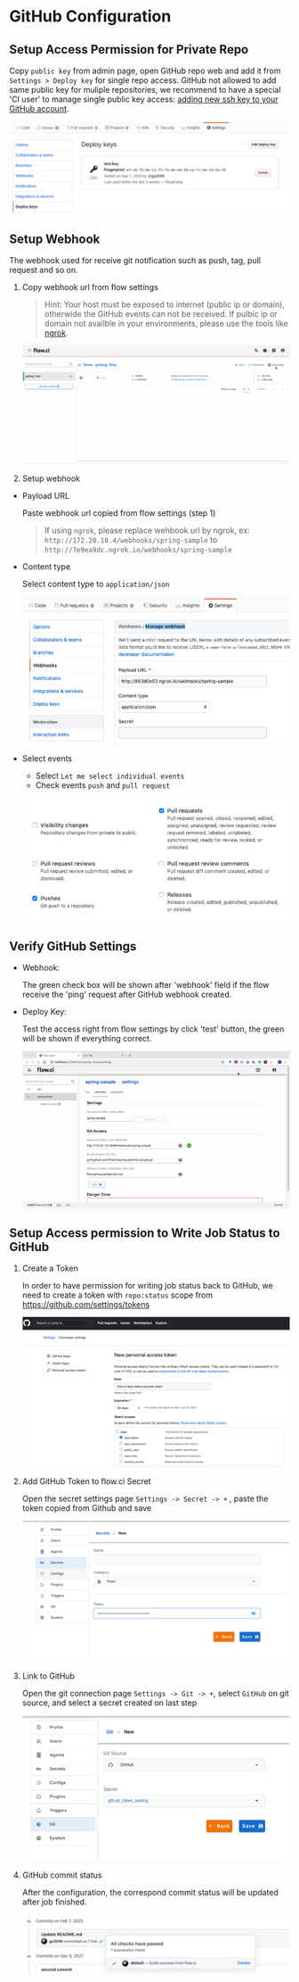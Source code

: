 # GitHub Configuration

## Setup Access Permission for Private Repo

Copy `public key` from admin page, open GitHub repo web and add it from `Settings > Deploy key` for single repo access. GitHub not allowed to add same public key for muliple repositories, we recommend to have a special 'CI user' to manage single public key access: [adding new ssh key to your GitHub account](https://help.github.com/en/articles/adding-a-new-ssh-key-to-your-github-account).

![github_setup_deploy_key](../../_images/git/github_setup_deploy_key.png)

## Setup Webhook

The webhook used for receive git notification such as push, tag, pull request and so on.

1. Copy webhook url from flow settings
    > Hint: Your host must be exposed to internet (public ip or domain), otherwide the GitHub events can not be received.
    > If pulbic ip or domain not availble in your environments, please use the tools like [ngrok](https://ngrok.com/).  

   ![webhook settings](../../_images/git/select_webhook_url.gif)

2. Setup webhook

- Payload URL

  Paste webhook url copied from flow settings (step 1)

  > If using `ngrok`, please replace wehbook url by ngrok, ex: `http://172.20.10.4/webhooks/spring-sample` to `http://7e9ea9dc.ngrok.io/webhooks/spring-sample`

- Content type

  Select content type to `application/json`

  ![payload and content](../../_images/git/github_setup_payload_and_content.png)

- Select events

  - Select `Let me select individual events`
  - Check events `push` and `pull request`

  ![events](../../_images/git/github_select_events.png)

## Verify GitHub Settings

- Webhook:

  The green check box will be shown after 'webhook' field if the flow receive the 'ping' request after GitHub webhook created.

- Deploy Key:
  
  Test the access right from flow settings by click 'test' button, the green will be shown if everything correct.

  ![github_test](../../_images/git/github_test_config.gif)


## Setup Access permission to Write Job Status to GitHub

1. Create a Token

    In order to have permission for writing job status back to GitHub, we need to create a token with `repo:status` scope from https://github.com/settings/tokens

    ![create token](../../_images/git/github_create_access_token.png)

2. Add GitHub Token to flow.ci Secret

    Open the secret settings page `Settings -> Secret -> +` , paste the token copied from Github and save

    ![add token](../../_images/git/github_add_token.png)

3. Link to GitHub

    Open the git connection page `Settings -> Git -> +`, select `GitHub` on git source, and select a secret created on last step

    ![link](../../_images/git/github_add_link.png)

4. GitHub commit status

    After the configuration, the correspond commit status will be updated after job finished.

    ![demo](../../_images/git/github_check_updated.png)